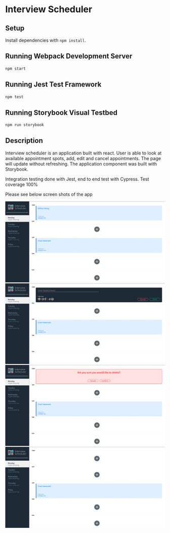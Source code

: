 # Interview Scheduler

## Setup

Install dependencies with `npm install`.

## Running Webpack Development Server

```sh
npm start
```

## Running Jest Test Framework

```sh
npm test
```

## Running Storybook Visual Testbed

```sh
npm run storybook
```

## Description

Interview scheduler is an application built with react. User is able to look at available appointment spots, add, edit and cancel appointments. The page will update without refreshing. The application component was built with Storybook. 

Integration testing done with Jest, end to end test with Cypress. Test coverage 100%

Please see below screen shots of the app

!["Screenshot description"](https://github.com/williamwyj/scheduler/blob/ce189f8cd20aa5a40e8d4f42907ecf0a31406e5d/docs/Appointment%20page.png)
!["Screenshot description"](https://github.com/williamwyj/scheduler/blob/325833211cc44ac17e2acd113cc8e1046ee34912/docs/Appointment%20Form%20Create%20Edit.png)
!["Screenshot description"](https://github.com/williamwyj/scheduler/blob/325833211cc44ac17e2acd113cc8e1046ee34912/docs/Delete%20Confirmation.png)
!["Screenshot description"](https://github.com/williamwyj/scheduler/blob/0c76c3fac2b84d4685b5be62d8743173e76be601/docs/Appointment%20After%20Deleted.png)
